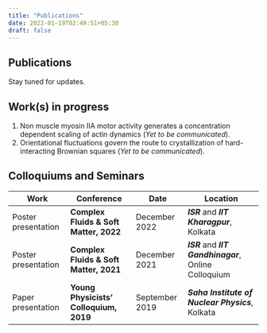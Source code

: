 ```yaml
---
title: "Publications"
date: 2022-01-19T02:49:51+05:30
draft: false
---
```


## Publications
Stay tuned for updates.

## Work(s) in progress
1. Non muscle myosin IIA motor activity generates a concentration dependent scaling of actin dynamics (_Yet to be communicated_).
2. Orientational fluctuations govern the route to crystallization of hard-interacting Brownian squares (_Yet to be communicated_).


## Colloquiums and Seminars

Work                | Conference                                             | Date               | Location |
|-------------------|--------------------------------------------------------|--------------------|------------|
Poster presentation | **Complex Fluids \& Soft Matter, 2022**                | December 2022      | ***ISR*** and ***IIT Kharagpur***, Kolkata |
Poster presentation | **Complex Fluids \& Soft Matter, 2021**                | December 2021      | ***ISR*** and ***IIT Gandhinagar***, Online Colloquium |
Paper presentation  | **Young Physicists’ Colloquium, 2019**                 | September 2019     | ***Saha Institute of Nuclear Physics***, Kolkata |
